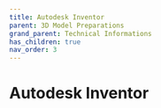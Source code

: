 ```yaml
---
title: Autodesk Inventor
parent: 3D Model Preparations
grand_parent: Technical Informations
has_children: true
nav_order: 3
---
```


# **Autodesk Inventor**

